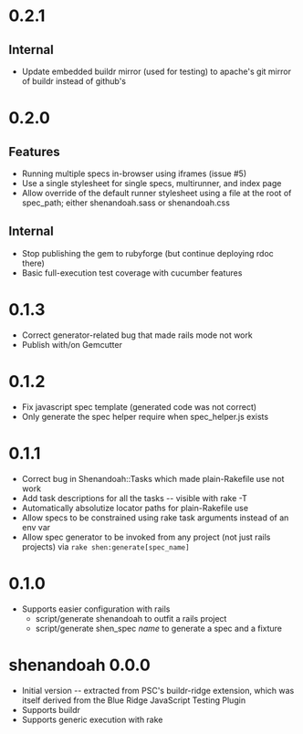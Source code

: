 0.2.1
=====

## Internal

* Update embedded buildr mirror (used for testing) to apache's git mirror of buildr instead of github's

0.2.0
=====

## Features

* Running multiple specs in-browser using iframes (issue #5)
* Use a single stylesheet for single specs, multirunner, and index page
* Allow override of the default runner stylesheet using a file at the root of spec_path; either shenandoah.sass or shenandoah.css

## Internal

* Stop publishing the gem to rubyforge (but continue deploying rdoc there)
* Basic full-execution test coverage with cucumber features

0.1.3
=====

* Correct generator-related bug that made rails mode not work
* Publish with/on Gemcutter

0.1.2
=====

* Fix javascript spec template (generated code was not correct)
* Only generate the spec helper require when spec_helper.js exists

0.1.1
=====

* Correct bug in Shenandoah::Tasks which made plain-Rakefile use not work
* Add task descriptions for all the tasks -- visible with rake -T
* Automatically absolutize locator paths for plain-Rakefile use
* Allow specs to be constrained using rake task arguments instead of an env var
* Allow spec generator to be invoked from any project (not just rails projects) via `rake shen:generate[spec_name]`

0.1.0
=====

* Supports easier configuration with rails
  * script/generate shenandoah to outfit a rails project
  * script/generate shen_spec *name* to generate a spec and a fixture

shenandoah 0.0.0
================

* Initial version -- extracted from PSC's buildr-ridge extension, which was itself derived from the Blue Ridge JavaScript Testing Plugin
* Supports buildr
* Supports generic execution with rake
